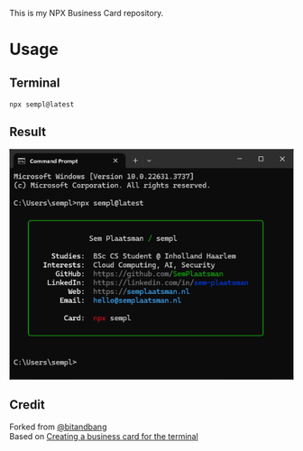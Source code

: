 This is my NPX Business Card repository.

# Usage

## Terminal
```
npx sempl@latest
```

## <span title="Taken @ 8-7-2024">Result</span>
![Screenshot](snapshot.png)

## Credit

Forked from [@bitandbang](https://github.com/bnb/bitandbang)  
Based on [Creating a business card for the terminal](https://dev.to/dailydevtips1/creating-a-business-card-for-the-terminal-3hel)
